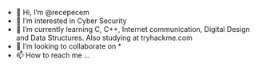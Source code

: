 - 👋 Hi, I’m @recepecem
- 👀 I’m interested in Cyber Security
- 🌱 I’m currently learning C, C++, Internet communication, Digital Design and Data Structures. Also studying at tryhackme.com
- 💞️ I’m looking to collaborate on *
- 📫 How to reach me ...

<!---
recepecem/recepecem is a ✨ special ✨ repository because its `README.md` (this file) appears on your GitHub profile.
You can click the Preview link to take a look at your changes.
--->
